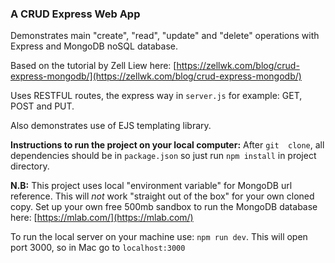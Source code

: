 ### A CRUD Express Web App  

Demonstrates main "create", "read", "update" and "delete" operations with Express and MongoDB noSQL database.

Based on the tutorial by Zell Liew here: [https://zellwk.com/blog/crud-express-mongodb/](https://zellwk.com/blog/crud-express-mongodb/)

Uses RESTFUL routes, the express way in `server.js` for example: GET, POST and PUT.

Also demonstrates use of EJS templating library. 

**Instructions to run the project on your local computer:** After `git  clone`, all dependencies should be in `package.json` so just run `npm install` in project directory.

**N.B:** This project uses local "environment variable" for MongoDB url reference. This will *not* work "straight out of the box" for your own cloned copy.  Set up your own free 500mb sandbox to run the MongoDB database here: [https://mlab.com/](https://mlab.com/)

To run the local server on your machine use: `npm run dev`.
This will open port 3000, so in Mac go to `localhost:3000`











